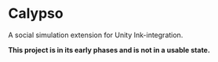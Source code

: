 # Calypso

A social simulation extension for Unity Ink-integration. 

**This project is in its early phases and is not in a usable state.**